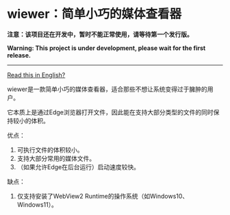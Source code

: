 # wiewer：简单小巧的媒体查看器

**注意：该项目还在开发中，暂时不能正常使用，请等待第一个发行版。**

**Warning: This project is under development, please wait for the first release.**

---

[Read this in English?](https://github.com/chifahe/wiewer/blob/master/README.en_us.md)

wiewer是一款简单小巧的媒体查看器，适合那些不想让系统变得过于臃肿的用户。

它本质上是通过Edge浏览器打开文件，因此能在支持大部分类型的文件的同时保持较小的体积。

优点：

1. 可执行文件的体积较小。
2. 支持大部分常用的媒体文件。
3. （如果允许Edge在后台运行）启动速度较快。

缺点：

1. 仅支持安装了WebView2 Runtime的操作系统（如Windows10、Windows11）。

